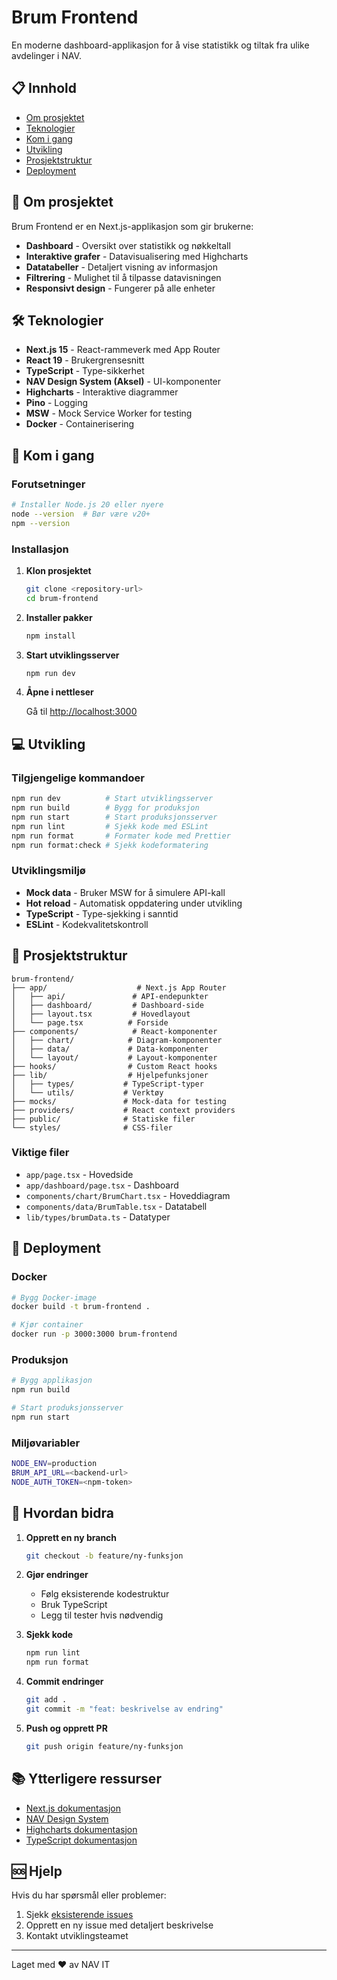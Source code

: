 # Brum Frontend

En moderne dashboard-applikasjon for å vise statistikk og tiltak fra ulike avdelinger i NAV.

## 📋 Innhold

- [Om prosjektet](#om-prosjektet)
- [Teknologier](#teknologier)
- [Kom i gang](#kom-i-gang)
- [Utvikling](#utvikling)
- [Prosjektstruktur](#prosjektstruktur)
- [Deployment](#deployment)

## 🎯 Om prosjektet

Brum Frontend er en Next.js-applikasjon som gir brukerne:

- **Dashboard** - Oversikt over statistikk og nøkkeltall
- **Interaktive grafer** - Datavisualisering med Highcharts
- **Datatabeller** - Detaljert visning av informasjon
- **Filtrering** - Mulighet til å tilpasse datavisningen
- **Responsivt design** - Fungerer på alle enheter

## 🛠️ Teknologier

- **Next.js 15** - React-rammeverk med App Router
- **React 19** - Brukergrensesnitt
- **TypeScript** - Type-sikkerhet
- **NAV Design System (Aksel)** - UI-komponenter
- **Highcharts** - Interaktive diagrammer
- **Pino** - Logging
- **MSW** - Mock Service Worker for testing
- **Docker** - Containerisering

## 🚀 Kom i gang

### Forutsetninger

```bash
# Installer Node.js 20 eller nyere
node --version  # Bør være v20+
npm --version
```

### Installasjon

1. **Klon prosjektet**
   ```bash
   git clone <repository-url>
   cd brum-frontend
   ```

2. **Installer pakker**
   ```bash
   npm install
   ```

3. **Start utviklingsserver**
   ```bash
   npm run dev
   ```

4. **Åpne i nettleser**
   
   Gå til [http://localhost:3000](http://localhost:3000)

## 💻 Utvikling

### Tilgjengelige kommandoer

```bash
npm run dev          # Start utviklingsserver
npm run build        # Bygg for produksjon
npm run start        # Start produksjonsserver
npm run lint         # Sjekk kode med ESLint
npm run format       # Formater kode med Prettier
npm run format:check # Sjekk kodeformatering
```

### Utviklingsmiljø

- **Mock data** - Bruker MSW for å simulere API-kall
- **Hot reload** - Automatisk oppdatering under utvikling
- **TypeScript** - Type-sjekking i sanntid
- **ESLint** - Kodekvalitetskontroll

## 📁 Prosjektstruktur

```
brum-frontend/
├── app/                    # Next.js App Router
│   ├── api/               # API-endepunkter
│   ├── dashboard/         # Dashboard-side
│   ├── layout.tsx         # Hovedlayout
│   └── page.tsx          # Forside
├── components/            # React-komponenter
│   ├── chart/            # Diagram-komponenter
│   ├── data/             # Data-komponenter
│   └── layout/           # Layout-komponenter
├── hooks/                # Custom React hooks
├── lib/                  # Hjelpefunksjoner
│   ├── types/           # TypeScript-typer
│   └── utils/           # Verktøy
├── mocks/               # Mock-data for testing
├── providers/           # React context providers
├── public/              # Statiske filer
└── styles/              # CSS-filer
```

### Viktige filer

- `app/page.tsx` - Hovedside
- `app/dashboard/page.tsx` - Dashboard
- `components/chart/BrumChart.tsx` - Hoveddiagram
- `components/data/BrumTable.tsx` - Datatabell
- `lib/types/brumData.ts` - Datatyper

## 🐳 Deployment

### Docker

```bash
# Bygg Docker-image
docker build -t brum-frontend .

# Kjør container
docker run -p 3000:3000 brum-frontend
```

### Produksjon

```bash
# Bygg applikasjon
npm run build

# Start produksjonsserver
npm run start
```

### Miljøvariabler

```bash
NODE_ENV=production
BRUM_API_URL=<backend-url>
NODE_AUTH_TOKEN=<npm-token>
```

## 🔧 Hvordan bidra

1. **Opprett en ny branch**
   ```bash
   git checkout -b feature/ny-funksjon
   ```

2. **Gjør endringer**
   - Følg eksisterende kodestruktur
   - Bruk TypeScript
   - Legg til tester hvis nødvendig

3. **Sjekk kode**
   ```bash
   npm run lint
   npm run format
   ```

4. **Commit endringer**
   ```bash
   git add .
   git commit -m "feat: beskrivelse av endring"
   ```

5. **Push og opprett PR**
   ```bash
   git push origin feature/ny-funksjon
   ```

## 📚 Ytterligere ressurser

- [Next.js dokumentasjon](https://nextjs.org/docs)
- [NAV Design System](https://aksel.nav.no/)
- [Highcharts dokumentasjon](https://www.highcharts.com/docs)
- [TypeScript dokumentasjon](https://www.typescriptlang.org/docs/)

## 🆘 Hjelp

Hvis du har spørsmål eller problemer:

1. Sjekk [eksisterende issues](../../issues)
2. Opprett en ny issue med detaljert beskrivelse
3. Kontakt utviklingsteamet

---

Laget med ❤️ av NAV IT